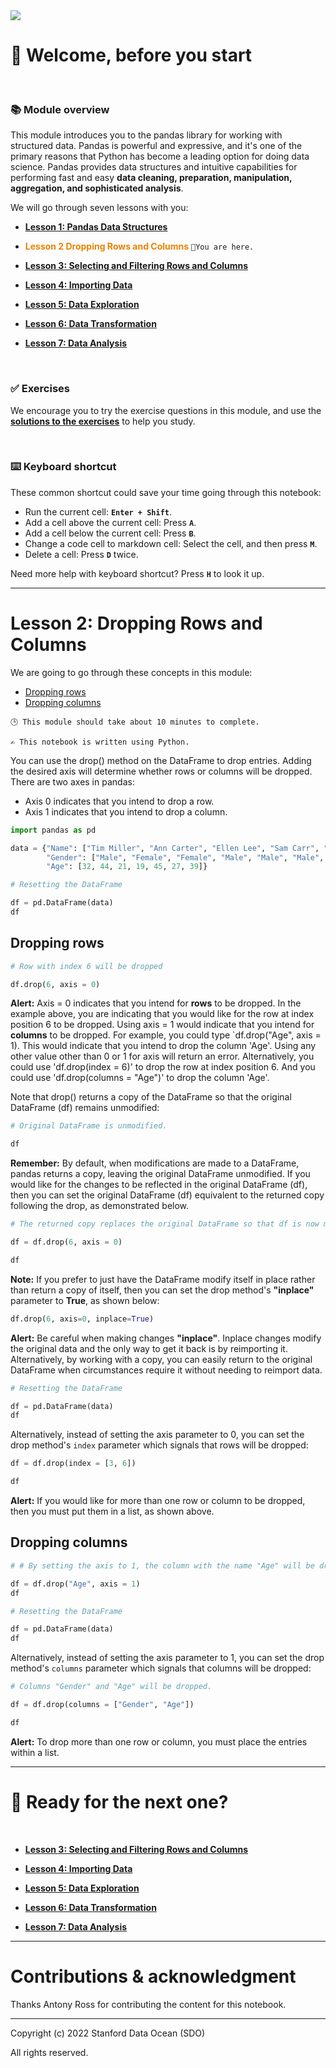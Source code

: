 <img src="materials/images/introduction-to-pandas-cover.png"/>


# 👋 Welcome, before you start
<br>

### 📚 Module overview

This module introduces you to the pandas library for working with structured data. Pandas is powerful and expressive, and it's one of the primary reasons that Python has become a leading option for doing data science. Pandas provides data structures and intuitive capabilities for performing fast and easy **data cleaning, preparation, manipulation, aggregation, and sophisticated analysis**. 

We will go through seven lessons with you:

- [**Lesson 1: Pandas Data Structures**](Lesson_1_Pandas_Data_Structures.ipynb)

- <font color=#E98300>**Lesson 2 Dropping Rows and Columns**</font>    `📍You are here.`
    
- [**Lesson 3: Selecting and Filtering Rows and Columns**](Lesson_3_Selecting_and_Filtering_Rows_and_Columns.ipynb)

- [**Lesson 4: Importing Data**](Lesson_4_Importing_Data.ipynb)

- [**Lesson 5: Data Exploration**](Lesson_5_Data_Exploration.ipynb)

- [**Lesson 6: Data Transformation**](Lesson_6_Data_Transformation.ipynb)

- [**Lesson 7: Data Analysis**](Lesson_7_Data_Analysis.ipynb)
    
</br>

### ✅ Exercises
We encourage you to try the exercise questions in this module, and use the [**solutions to the exercises**](Exercise_solutions.ipynb) to help you study.

</br>

<div class="alert alert-block alert-info">
<h3>⌨️ Keyboard shortcut</h3>

These common shortcut could save your time going through this notebook:
- Run the current cell: **`Enter + Shift`**.
- Add a cell above the current cell: Press **`A`**.
- Add a cell below the current cell: Press **`B`**.
- Change a code cell to markdown cell: Select the cell, and then press **`M`**.
- Delete a cell: Press **`D`** twice.

Need more help with keyboard shortcut? Press **`H`** to look it up.
</div>

---

# Lesson 2: Dropping Rows and Columns

We are going to go through these concepts in this module:

- [Dropping rows](#Dropping-rows)
- [Dropping columns](#Dropping-columns)

`🕒 This module should take about 10 minutes to complete.`

`✍️ This notebook is written using Python.`

You can use the drop() method on the DataFrame to drop entries. Adding the desired axis will determine whether rows or columns will be dropped. There are two axes in pandas:

- Axis 0 indicates that you intend to drop a row. 
- Axis 1 indicates that you intend to drop a column.


```python
import pandas as pd
```


```python
data = {"Name": ["Tim Miller", "Ann Carter", "Ellen Lee", "Sam Carr", "Al Ball", "Carl Zee", "Sara Martin"], 
        "Gender": ["Male", "Female", "Female", "Male", "Male", "Male", "Female"],
        "Age": [32, 44, 21, 19, 45, 27, 39]}
```


```python
# Resetting the DataFrame

df = pd.DataFrame(data)
df
```

## Dropping  rows


```python
# Row with index 6 will be dropped

df.drop(6, axis = 0)
```

<div class="alert alert-block alert-warning">
<b>Alert:</b> Axis = 0 indicates that you intend for <b>rows</b> to be dropped. In the example above, you are indicating that you would like for the row at index position 6 to be dropped. Using axis = 1 would indicate that you intend for <b>columns</b> to be dropped. For example, you could type `df.drop("Age", axis = 1). This would indicate that you intend to drop the column 'Age'. Using any other value other than 0 or 1 for axis will return an error. Alternatively, you could use 'df.drop(index = 6)' to drop the row at index position 6. And you could use 'df.drop(columns = "Age")' to drop the column 'Age'. </div>

Note that drop() returns a copy of the DataFrame so that the original DataFrame (df) remains unmodified:


```python
# Original DataFrame is unmodified.

df
```

<div class="alert alert-block alert-success">
<b>Remember:</b> By default, when modifications are made to a DataFrame, pandas returns a copy, leaving the original DataFrame unmodified. If you would like for the changes to be reflected in the original DataFrame (df), then you can set the original DataFrame (df) equivalent to the returned copy following the drop, as demonstrated below. </div>


```python
# The returned copy replaces the original DataFrame so that df is now modified.

df = df.drop(6, axis = 0)

df
```

<div class="alert alert-block alert-success">
<b>Note:</b> If you prefer to just have the DataFrame modify itself in place rather than return a copy of itself, then you can set the drop method's <b>"inplace"</b> parameter to <b>True</b>, as shown below:<div>  
    
```python
df.drop(6, axis=0, inplace=True)
```

<div class="alert alert-block alert-warning">
    <b>Alert:</b> Be careful when making changes <b>"inplace"</b>. Inplace changes modify the original data and the only way to get it back is by reimporting it. Alternatively, by working with a copy, you can easily return to the original DataFrame when circumstances require it without needing to reimport data.</div>


```python
# Resetting the DataFrame

df = pd.DataFrame(data)
df
```

Alternatively, instead of setting the axis parameter to 0, you can set the drop method's `index` parameter which signals that rows will be dropped:


```python
df = df.drop(index = [3, 6])

df
```

<div class="alert alert-block alert-warning">
<b>Alert:</b> If you would like for more than one row or column to be dropped, then you must put them in a list, as shown above. </div>

## Dropping columns


```python
# # By setting the axis to 1, the column with the name "Age" will be dropped.

df = df.drop("Age", axis = 1)
df
```


```python
# Resetting the DataFrame

df = pd.DataFrame(data)
df
```

Alternatively, instead of setting the axis parameter to 1, you can set the drop method's `columns` parameter which signals that columns will be dropped:


```python
# Columns "Gender" and "Age" will be dropped.

df = df.drop(columns = ["Gender", "Age"])

df
```

<div class="alert alert-block alert-warning">
<b>Alert:</b> To drop more than one row or column, you must place the entries within a list.</div>

---

# 🌟 Ready for the next one?
<br>

    
- [**Lesson 3: Selecting and Filtering Rows and Columns**](Lesson_3_Selecting_and_Filtering_Rows_and_Columns.ipynb)

- [**Lesson 4: Importing Data**](Lesson_4_Importing_Data.ipynb)

- [**Lesson 5: Data Exploration**](Lesson_5_Data_Exploration.ipynb)

- [**Lesson 6: Data Transformation**](Lesson_6_Data_Transformation.ipynb)

- [**Lesson 7: Data Analysis**](Lesson_7_Data_Analysis.ipynb)

---

# Contributions & acknowledgment

Thanks Antony Ross for contributing the content for this notebook.

---

Copyright (c) 2022 Stanford Data Ocean (SDO)

All rights reserved.

